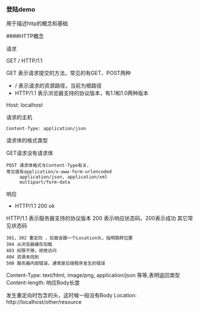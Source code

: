 ### 登陆demo

用于描述http的概念和基础

####HTTP概念

请求

GET / HTTP/1.1

GET 表示请求提交的方法，常见的有GET、POST两种

- / 表示请求的资源路径，当前为根路径
- HTTP/1.1 表示浏览器支持的协议版本，有1.1和1.0两种版本

Host: localhost

请求的主机

```Content-Type: application/json```

请求体的格式类型

GET请求没有请求体

```
POST 请求体格式与Content-Type有关，
常见值有application/x-www-form-urlencoded
     application/json, application/xml
     multipart/form-data
```

响应
- HTTP/1.1 200 ok

HTTP/1.1 表示服务器支持的协议版本
200 表示响应状态码，200表示成功
其它常见状态码 
```
301，302 重定向 ，后面会跟一个Location头，指明跳转位置
304 从浏览器缓存加载
403 权限不够，拒绝访问
404 资源未找到
500 服务器内部错误，通常是后端程序发生的错误
```

Content-Type: text/html, image/png, application/json 等等,表明返回类型
Content-length: 响应Body长度

发生重定向时包含的头，这时候一般没有Body
Location: http://localhost/other/resource